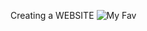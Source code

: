 Creating a WEBSITE
![My Fav](https://assetsio.reedpopcdn.com/naruto_2OpG6QJ.jpg?width=1920&height=1920&fit=bounds&quality=80&format=jpg&auto=webp)
